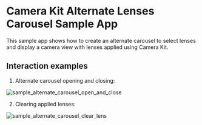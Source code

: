 # Camera Kit Alternate Lenses Carousel Sample App

This sample app shows how to create an alternate carousel to select lenses and display a camera view with lenses applied using Camera Kit.

## Interaction examples

1) Alternate carousel opening and closing:

![sample_alternate_carousel_open_and_close](https://github.com/user-attachments/assets/c5846bc4-e668-4275-8d51-d81b27085566)

2) Clearing applied lenses:

![sample_alternate_carousel_clear_lens](https://github.com/user-attachments/assets/ec23d168-e218-499e-91c1-1b5436828287)


